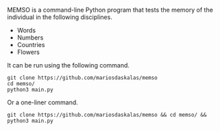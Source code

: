 MEMSO is a command-line Python program that tests the memory of the individual in the following disciplines.

- Words
- Numbers
- Countries
- Flowers

It can be run using the following command.

```shell
git clone https://github.com/mariosdaskalas/memso
cd memso/
python3 main.py
```

Or a one-liner command.

```shell
git clone https://github.com/mariosdaskalas/memso && cd memso/ && python3 main.py
```